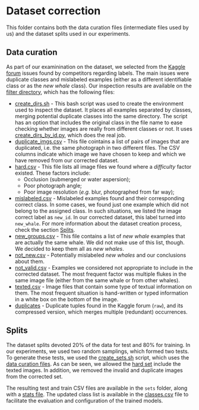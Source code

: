 # Dataset correction

This folder contains both the data curation files (intermediate files used by us) and the dataset splits used in our
experiments.

## Data curation

As part of our examinination on the dataset, we selected from the [Kaggle forum][1] issues found by competitors regarding labels.
The main issues were duplicate classes and mislabeled examples (either as a different identifiable class or as the _new whale_
class). Our inspection results are available on the [filter directory](./filter), which has the following files:

- [create_dirs.sh](./filter/create_dirs.sh) - This bash script was used to create the environment used to inspect the
dataset. It places all examples separated by classes, merging potential duplicate classes into the same directory. The
script has an option that includes the original class in the file name to ease checking whether images are really from
different classes or not. It uses [create_dirs_by_id.py](./filter/create_dirs_by_id.py), which does the real job.
- [duplicate_imgs.csv](./filter/duplicate_imgs.csv) - This file cointains a list of pairs of images that are duplicated,
i.e. the same photograph in two different files. The CSV columns indicate which image we have chosen to keep and which
we have removed from our corrected dataset.
- [hard.csv](./filter/hard.csv) - This file lists all image files we found where a _difficulty_ factor existed.
These factors include:
    - Occlusion (submerged or water aspersion);
    - Poor photograph angle;
    - Poor image resolution (_e.g._ blur, photographed from far way);
- [mislabeled.csv](./filter/mislabeled.csv) - Mislabeled examples found and their corresponding correct class. In some
cases, we found just one example which did not belong to the assigned class. In such situations, we listed the image
correct label as `new_id`. In our corrected dataset, this label turned into `new_whale`. For more information about the
dataset creation process, check the section [Splits](#splits).
- [new_groups.csv](./filter/new_groups.csv) - This file contains a list of _new whale_ examples that are actually the same
whale. We did not make use of this list, though. We decided to keep them all as _new whales_.
- [not_new.csv](./filter/not_new.csv) - Potentially mislabeled _new whales_ and our conclusions about them.
- [not_valid.csv](./filter/not_valid.csv) - Examples we considered not appropriate to include in the corrected dataset.
The most frequent factor was multiple flukes in the same image file (either from the same whale or from other whales).
- [texted.csv](./filter/texted.csv) - Image files that contain some type of textual information on them. The most
frequent situation is hand-written or typed information in a white box on the bottom of the image.
- [duplicates](./filter/duplicates) - Duplicate tuples found in the Kaggle forum (`raw`), and its compressed version,
which merges multiple (redundant) occurrences. 

## Splits

The dataset splits devoted 20% of the data for test and 80% for training. In our experiments, we
used two random samplings, which formed two tests. To generate these tests, we used the
[create_sets.sh](./create_sets.sh) script, which uses the [data curation files](#data-curation).
As can be seen, we allowed the [hard set](./sets/hard.csv) include the texted images. In addition, we removed the invalid
and duplicate images from the corrected set.

The resulting test and train CSV files are available in the `sets` folder, along with a
[stats file](./sets/tests.stats.log). The updated class list is available in the [classes.csv](./sets/classes.csv) file
to facilitate the evaluation and configuration of the trained models.

[1]: https://www.kaggle.com/c/humpback-whale-identification/discussion
